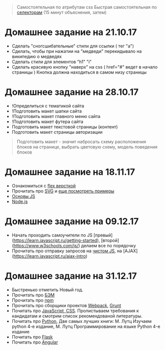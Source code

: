 > Самостоятельная по атрибутам css
> Быстрая самостоятельная по [селекторам](https://developer.mozilla.org/ru/docs/Web/CSS/CSS_%D0%A1%D0%B5%D0%BB%D0%B5%D0%BA%D1%82%D0%BE%D1%80%D1%8B) (15 минут объяснения, затем)

Домашнее задание на 21.10.17
============================

- Сделать "сногсшибательные" стили для ссылки ( тег "a")
- Сделать, чтобы при нажатии на "медведи" перекидывало на википедию о медведях
- Сделать стили для элементов "h1" "i"
- Сделать красивую кнопку "наверх" на css ( href="#" ведет в начало страницы ) Кнопка должна находиться в самом низу страницы

Домашнее задание на 28.10.17
============================
- !Определиться с тематикой сайта
- !Подготовить макет шапки сайта
- !Подготовить макет главного меню сайта
- !Подготовить макет футера сайта
- Подготовить макет текстовой страницы (контент)
- Подготовить макет страницы авторизации

>Подготовить макет - значит набросать схему расположения блоков на странице,
>выбрать цветовую схему,
>модель поведения блоков


Домашнее задание на 18.11.17
============================
- Ознакомиться с [flex версткой](http://html5.by/blog/flexbox/)
- Прочитать про [SVG](https://developer.mozilla.org/ru/docs/Web/SVG/Tutorial) и [еще посмотреть примеры](https://developer.mozilla.org/ru/docs/Web/SVG) 
- [Основы JS](https://learn.javascript.ru/first-steps)
- [Node.js]()

Домашнее задание на 09.12.17
============================
- Начать проходить самоучители по JS [превый] (https://learn.javascript.ru/getting-started), [второй] (https://www.w3schools.com/js/) делаем все по порядочку 
- Прочитать про отправку запросов на [чистом JS](https://learn.javascript.ru/xhr-forms), на [AJAX] (https://learn.javascript.ru/ajax-intro) 

Домашнее задание на 31.12.17
============================
- Быстренько отметить Новый год.
- Прочитать про [БЭМ](https://tech.yandex.ru/bem/)
- Прочитать про [npm](http://prgssr.ru/development/vvedenie-v-paketnyj-menedzher-npm-dlya-nachinayushih.html)
- Прочитать про сборщики проектов [Webpack](https://proglib.io/p/webpack-in-15/), [Grunt](https://habrahabr.ru/post/244721/)
- Почитать про [JavaScript, CSS](https://www.yandex.ru/jobs/frontend-interview). Пролистываем требования к кандидатам и смотрим список рекомендованой литературы.
- Почитать про [Python](https://toster.ru/q/169373), Две самых лучших книги:
М. Лутц Изучаем python 4-e издание, М. Лутц Программирование на языке Python 4-е издание 
- Почитать про [Flask](https://habrahabr.ru/post/193242/)
- Почитать про [Angular](https://habrahabr.ru/post/341688/)


